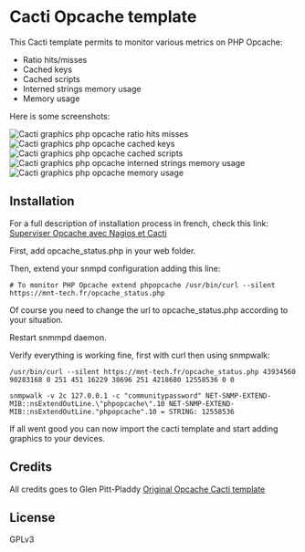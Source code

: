 # Cacti Opcache template

This Cacti template permits to monitor various metrics on PHP Opcache:
* Ratio hits/misses
* Cached keys
* Cached scripts
* Interned strings memory usage
* Memory usage

Here is some screenshots:

![Cacti graphics php opcache ratio hits misses](https://mnt-tech.fr/images/blog/cacti-opcache-ratio-hits-misses.jpg)
![Cacti graphics php opcache cached keys](https://mnt-tech.fr/images/blog/cacti-opcache-keys.jpg)
![Cacti graphics php opcache cached scripts](https://mnt-tech.fr/images/blog/cacti-opcache-scripts.jpg)
![Cacti graphics php opcache interned strings memory usage](https://mnt-tech.fr/images/blog/cacti-opcache-interned-strings-memory.jpg)
![Cacti graphics php opcache memory usage](https://mnt-tech.fr/images/blog/cacti-opcache-memory.jpg)


## Installation

For a full description of installation process in french, check this link: [Superviser Opcache avec Nagios et Cacti](https://mnt-tech.fr/blog/superviser-opcache-nagios-cacti/)

First, add opcache_status.php in your web folder.

Then, extend your snmpd configuration adding this line:

`# To monitor PHP Opcache
extend phpopcache /usr/bin/curl --silent https://mnt-tech.fr/opcache_status.php`

Of course you need to change the url to opcache_status.php according to your situation.

Restart snmmpd daemon.

Verify everything is working fine, first with curl then using snmpwalk:

`/usr/bin/curl --silent https://mnt-tech.fr/opcache_status.php
43934560
90283168
0
251
451
16229
38696
251
4218680
12558536
0
0`

`snmpwalk -v 2c 127.0.0.1 -c "communitypassword" NET-SNMP-EXTEND-MIB::nsExtendOutLine.\"phpopcache\".10
NET-SNMP-EXTEND-MIB::nsExtendOutLine."phpopcache".10 = STRING: 12558536`

If all went good you can now import the cacti template and start adding graphics to your devices.

## Credits

All credits goes to Glen Pitt-Pladdy [Original Opcache Cacti template](https://github.com/glenpp/cacti-php-opcache)

## License

GPLv3
